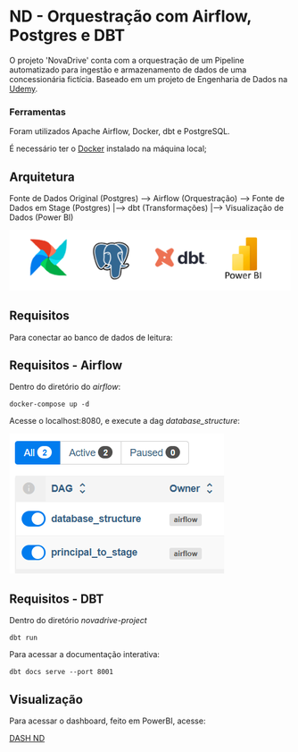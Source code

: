 # ND - Orquestração com Airflow, Postgres e DBT
O projeto 'NovaDrive' conta com a orquestração de um Pipeline automatizado para ingestão e armazenamento de dados de uma concessionária fictícia. 
Baseado em um projeto de Engenharia de Dados na [Udemy](https://www.udemy.com/course/bootcamp-engenharia-de-dados/?kw=engenharia+de+dados+bootcamp&src=sac).

### Ferramentas 
Foram utilizados Apache Airflow, Docker, dbt e PostgreSQL.

É necessário ter o [Docker](https://www.docker.com/) instalado na máquina local;

## Arquitetura 
   Fonte de Dados Original (Postgres) --> Airflow (Orquestração) --> Fonte de Dados em Stage (Postgres)
               |--> dbt (Transformações)
               |--> Visualização de Dados (Power BI)

   ![Icons da Arquitetura](img/icons.png)

## Requisitos
Para conectar ao banco de dados de leitura:
              
## Requisitos - Airflow

Dentro do diretório do *airflow*:

```
docker-compose up -d
``` 

Acesse o localhost:8080, e execute a dag *database_structure*:

![Dags no Airflow](img/image1.png)




## Requisitos - DBT
Dentro do diretório *novadrive-project*
```
dbt run
``` 

Para acessar a documentação interativa:
```
dbt docs serve --port 8001
``` 

## Visualização
Para acessar o dashboard, feito em PowerBI, acesse:

[DASH ND](https://app.powerbi.com/view?r=eyJrIjoiMWYwMjZlNWYtMjdiZC00NTc5LWExZTEtMzFmNmUxZThiNTdmIiwidCI6IjdlOTNlMjg2LWIyOWEtNDQ1NC1hNDFhLWU4NDE5ZWM5ZGViNSJ9)
